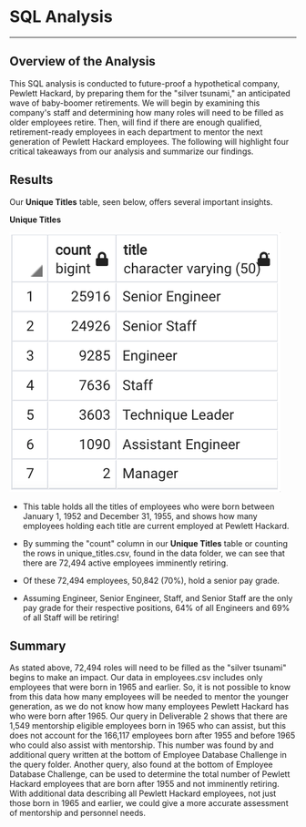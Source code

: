 # SQL Analysis
---

## Overview of the Analysis
This SQL analysis is conducted to future-proof a hypothetical company, Pewlett Hackard, by preparing them for the "silver tsunami," an anticipated wave of baby-boomer retirements. We will begin by examining this company's staff and determining how many roles will need to be filled as older employees retire. Then, will find if there are enough qualified, retirement-ready employees in each department to mentor the next generation of Pewlett Hackard employees. The following will highlight four critical takeaways from our analysis and summarize our findings. 

## Results
Our **Unique Titles** table, seen below, offers several important insights. 

**Unique Titles**

![unique_titles.png](Images/unique_titles.png)

* This table holds all the titles of employees who were born between January 1, 1952 and December 31, 1955, and shows how many employees holding each title are current employed at Pewlett Hackard.

* By summing the "count" column in our **Unique Titles** table or counting the rows in unique_titles.csv, found in the data folder, we can see that there are 72,494 active employees imminently retiring. 

* Of these 72,494 employees, 50,842 (70%), hold a senior pay grade. 

* Assuming Engineer, Senior Engineer, Staff, and Senior Staff are the only pay grade for their respective positions, 64% of all Engineers and 69% of all Staff will be retiring! 

## Summary
As stated above, 72,494 roles will need to be filled as the "silver tsunami" begins to make an impact. Our data in employees.csv includes only employees that were born in 1965 and earlier. So, it is not possible to know from this data how many employees will be needed to mentor the younger generation, as we do not know how many employees Pewlett Hackard has who were born after 1965. Our query in Deliverable 2 shows that there are 1,549 mentorship eligible employees born in 1965 who can assist, but this does not account for the 166,117 employees born after 1955 and before 1965 who could also assist with mentorship. This number was found by and additional query written at the bottom of Employee Database Challenge in the query folder. Another query, also found at the bottom of Employee Database Challenge, can be used to determine the total number of Pewlett Hackard employees that are born after 1955 and not imminently retiring. With additional data describing all Pewlett Hackard employees, not just those born in 1965 and earlier, we could give a more accurate assessment of mentorship and personnel needs. 
